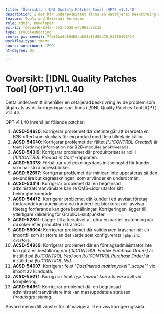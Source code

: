 ```yaml
---
title: 'Översikt: [!DNL Quality Patches Tool] (QPT) v1.1.40'
description: I det här underavsnittet finns en detaljerad beskrivning av de problem som åtgärdats av de korrigeringar som finns i  [!DNL Quality Patches Tool] (QPT) v1.1.40.
feature: Tools and External Services
role: Admin, Developer
exl-id: fd0caa46-834a-4553-bb59-e4c968c59c15
type: Troubleshooting
source-git-commit: 7fdb02a6d89d50ea593c5fd99d78101f89198424
workflow-type: tm+mt
source-wordcount: '299'
ht-degree: 0%

---
```


# Översikt: [!DNL Quality Patches Tool] (QPT) v1.1.40

Detta underavsnitt innehåller en detaljerad beskrivning av de problem som åtgärdats av de korrigeringar som finns i [!DNL Quality Patches Tool] (QPT) v1.1.40.

QPT v1.1.40 innehåller följande patchar:

1. **ACSD-54680**: Korrigerar problemet där det inte går att bearbeta en B2B-offert som skickats för en produkt med flera tilldelade källor.
1. **ACSD-54040**: Korrigerar problemet där fältet *[!UICONTROL Created]* är tomt i ordningsinformation när B2B-moduler är aktiverade.
1. **ACSD-54319**: Korrigerar problemet där produktpriset är noll i *[!UICONTROL Product in Cart]* -rapporten.
1. **ACSD-53378**: Förbättrar utcheckningsidans inläsningstid för kunder som har stora adressböcker.
1. **ACSD-52657**: Korrigerar problemet där minicart inte uppdateras på den sekundära butiksgranskningen, som använder en underdomän.
1. **ACSD-53414**: Korrigerar problemet där en begränsad administratörsanvändare kan se CMS-sidor utanför sitt behörighetsområde.
1. **ACSD-54472**: Korrigerar problemet där kunder i ett avvisat företag fortfarande kan autentisera och kunder i ett blockerat och avvisat företag fortfarande kan göra beställningar. Korrigeringen lägger till ytterligare validering för GraphQL-slutpunkter.
1. **ACSD-52801**: Lägger till alternativet att göra en partiell matchning när du söker efter produkter i GraphQL.
1. **ACSD-55004**: Korrigerar problemet där valideraren kraschar när en importfil som är större än det värde som konfigurerats i `php.ini` överförs.
1. **ACSD-54989**: Korrigerar problemet där en företagsadministratör inte kan göra en beställning när *[!UICONTROL Enable Purchase Orders]* är inställd på *[!UICONTROL Yes]* och *[!UICONTROL Purchase Order]* är inställd på *[!UICONTROL No]*.
1. **ACSD-54007**: Korrigerar felet *&quot;Odefinierad matrisnyckel &quot;_scope&quot;&quot;* vid import av kunddata.
1. **ACSD-55031**: Korrigerar felet *Typ &quot;mixad&quot; kan inte vara null* vid kompilering.
1. **ACSD-54961**: Korrigerar problemet där en begränsad administratörsanvändare inte kan massuppdatera statusen *Produktgranskning*.

Använd menyn till vänster för att navigera till en viss korrigeringssida.
